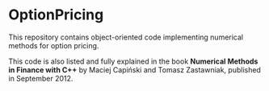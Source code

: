# OptionPricing

This repository contains object-oriented code implementing numerical methods for
option pricing.

This code is also listed and fully explained in the book **Numerical Methods in
Finance with C++** by Maciej Capiński and Tomasz Zastawniak, published in
September 2012.
